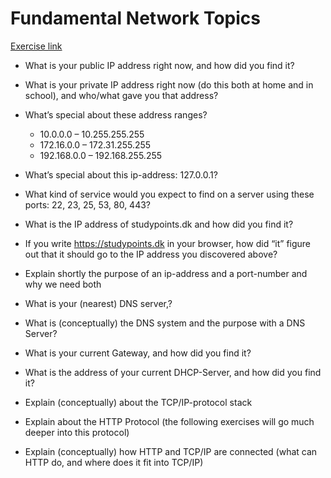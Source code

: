 # Fundamental Network Topics
[Exercise link](https://docs.google.com/document/d/1RbYJ9hyiqSSASZfuWQtsKwFv7ngQP1-4dceRrKy1LzA/edit)

-   What is your public IP address right now, and how did you find it?
    
-   What is your private IP address right now (do this both at home and in school), and who/what gave you that address?
    
-   What’s special about these address ranges?
    
    -   10.0.0.0 – 10.255.255.255
    -   172.16.0.0 – 172.31.255.255
    -   192.168.0.0 – 192.168.255.255
    
-   What’s special about this ip-address: 127.0.0.1?
    
-   What kind of service would you expect to find on a server using these ports: 22, 23, 25, 53, 80, 443?
    
-   What is the IP address of studypoints.dk and how did you find it?
    
-   If you write https://studypoints.dk in your browser, how did “it” figure out that it should go to the IP address you discovered above?
    
-   Explain shortly the purpose of an ip-address and a port-number and why we need both
    
-   What is your (nearest) DNS server,?
    
-   What is (conceptually) the DNS system and the purpose with a DNS Server?
    
-   What is your current Gateway, and how did you find it?
    
-   What is the address of your current DHCP-Server, and how did you find it?
    
-   Explain (conceptually) about the TCP/IP-protocol stack
    
-   Explain about the HTTP Protocol (the following exercises will go much deeper into this protocol)
    
-   Explain (conceptually) how HTTP and TCP/IP are connected (what can HTTP do, and where does it fit into TCP/IP)
